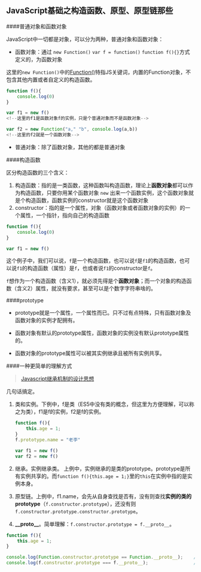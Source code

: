 ## JavaScript基础之构造函数、原型、原型链那些

####普通对象和函数对象

JavaScript中一切都是对象，可以分为两种，普通对象和函数对象：

* 函数对象：通过 `new Function()` `var f = function()` `function f(){}`方式定义的，为函数对象

这里的`new Function()`中的[Function()](https://developer.mozilla.org/zh-CN/docs/Web/JavaScript/Reference/Global_Objects/Function)特指JS关键词，内置的Function对象，不包含其他内置或者自定义的构造函数。

```javascript
function f(){
	console.log(0)
}

var f1 = new f()
<!--这里的f1是函数对象f的实例，只是个普通对象而不是函数对象-->

var f2 = new Function("a," "b", console.log(a,b))
<!--这里的f2就是一个函数对象-->
```

* 普通对象：除了函数对象，其他的都是普通对象


####构造函数

区分构造函数的三个含义：

1. 构造函数：指的是一类函数，这种函数叫构造函数，理论上**函数对象**都可以作为构造函数，只要你用某个函数对象 `new` 出来一个函数实例，这个函数对象就是个构造函数，函数实例的constructor就是这个函数对象
2. constructor：指的是一个属性，对象（函数对象或者函数对象的实例）的一个属性，一个指针，指向自己的构造函数

```javascript
function f(){
	console.log(0)
}

var f1 = new f()
```
这个例子中，我们可以说，`f`是一个构造函数，也可以说`f`是`f1`的构造函数，也可以说`f1`的构造函数（属性）是`f`，也或者说`f1`的constructor是`f`。

`f`想作为一个构造函数（含义1），就必须先得是个**函数对象**；而一个对象的构造函数（含义2）属性，就没有要求，甚至可以是个数字字符串啥的。

####prototype

 - prototype就是一个属性，一个属性而已。只不过有点特殊，只有函数对象及函数对象的实例才配拥有。

 - 函数对象有默认的prototype属性，函数对象的实例没有默认prototype属性的。

 - 函数对象的prototype属性可以被其实例继承且被所有实例共享。

####一种更简单的理解方式

> [Javascript继承机制的设计思想](http://www.ruanyifeng.com/blog/2011/06/designing_ideas_of_inheritance_mechanism_in_javascript.html)

几句话搞定。

1. 类和实例。下例中，f是类（ES5中没有类的概念，但这里为方便理解，可以称之为类），f1是f的实例，f2是f的实例。

	```javascript
	function f(){
		this.age = 1;
	}
	f.prototype.name = "老李"

	var f1 = new f()
	var f2 = new f()
	```
2. 继承。实例继承类。
上例中，实例继承的是类的prototype。prototype是所有实例共享的。而`function f(){this.age = 1;}`里的`this`在实例中指的是实例本身。

3. 原型链。上例中，f1.name，会先从自身查找是否有，没有则查找**实例的类的prototype**（`f.constructor.prototype`），还没有则`f.constructor.prototype.constructor.prototype`。
4. **\_\_proto\_\_**。简单理解：`f.constructor.prototype = f.__proto__`。

```javascript
function f(){
	this.age = 1;
}

console.log(Function.constructor.prototype == Function.__proto__);    //true
console.log(f.constructor.prototype === f.__proto__);                 //true
```



